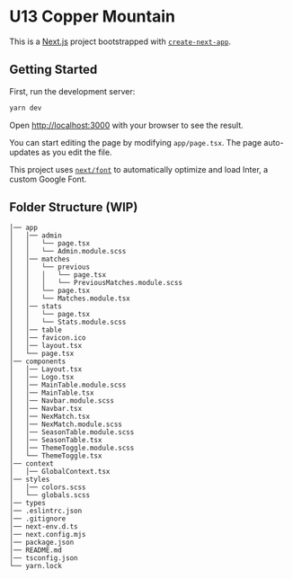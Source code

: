 # U13 Copper Mountain


This is a [Next.js](https://nextjs.org/) project bootstrapped with [`create-next-app`](https://github.com/vercel/next.js/tree/canary/packages/create-next-app).

## Getting Started

First, run the development server:

```bash
yarn dev
```

Open [http://localhost:3000](http://localhost:3000) with your browser to see the result.

You can start editing the page by modifying `app/page.tsx`. The page auto-updates as you edit the file.

This project uses [`next/font`](https://nextjs.org/docs/basic-features/font-optimization) to automatically optimize and load Inter, a custom Google Font.

## Folder Structure (WIP)
```src
│── app
│   │── admin
│   │   └── page.tsx
│   │   └── Admin.module.scss
│   │── matches
│   │   └── previous
│   │   │   └── page.tsx
│   │   │   └── PreviousMatches.module.scss
│   │   └── page.tsx
│   │   └── Matches.module.tsx
│   │── stats
│   │   └── page.tsx
│   │   └── Stats.module.scss
│   │── table
│   │── favicon.ico
│   │── layout.tsx
│   └── page.tsx
│── components
│   │── Layout.tsx
│   │── Logo.tsx
│   │── MainTable.module.scss
│   │── MainTable.tsx
│   │── Navbar.module.scss
│   │── Navbar.tsx
│   │── NexMatch.tsx
│   │── NexMatch.module.scss
│   │── SeasonTable.module.scss
│   │── SeasonTable.tsx
│   │── ThemeToggle.module.scss
│   └── ThemeToggle.tsx
│── context
│   │── GlobalContext.tsx
│── styles
│   │── colors.scss
│   └── globals.scss
│── types
│── .eslintrc.json
│── .gitignore
│── next-env.d.ts
│── next.config.mjs
│── package.json
│── README.md
│── tsconfig.json
└── yarn.lock
```